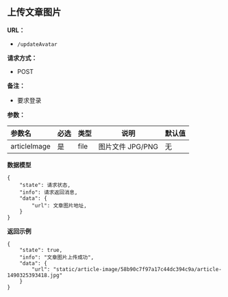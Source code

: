 ## 上传文章图片

**URL：** 
- ` /updateAvatar `
  
**请求方式：**
- POST

**备注：**
- 要求登录

**参数：** 

|参数名|必选|类型|说明|默认值|
|:----    |:---|:----- |-----   |------  |
|articleImage |是  |file |图片文件 JPG/PNG   |无 |

 **数据模型**

``` 
{
    "state": 请求状态,
    "info": 请求返回消息,
    "data": {
        "url": 文章图片地址,
    }
}
```

 **返回示例**

``` 
{
    "state": true,
    "info": "文章图片上传成功",
    "data": {
        "url": "static/article-image/58b90c7f97a17c44dc394c9a/article-1490325393418.jpg"
    }
}
```



